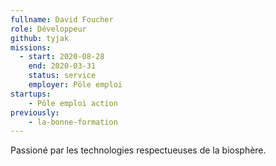 ```yaml
---
fullname: David Foucher
role: Développeur
github: tyjak
missions:
  - start: 2020-08-28
    end: 2020-03-31
    status: service
    employer: Pôle emploi
startups:
    - Pôle emploi action
previously:
    - la-bonne-formation
---
```


Passioné par les technologies respectueuses de la biosphère.
